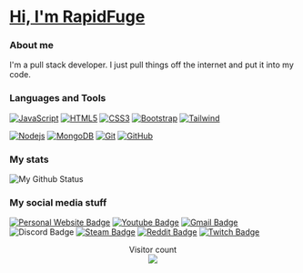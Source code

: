  # <a href="https://github.com/rapidfuge">Hi, I'm RapidFuge</a>
### About me
I'm a pull stack developer. I just pull things off the internet and put it into my code.

### Languages and Tools
[![JavaScript](https://img.shields.io/badge/-JavaScript-black?style=flat&logo=javascript&link=https://github.com/rapidfuge)](https://github.com/rapidfuge) 
[![HTML5](https://img.shields.io/badge/-HTML5-E34F26?style=flat&logo=html5&logoColor=white&link=https://github.com/rapidfuge)](https://github.com/rapidfuge) 
[![CSS3](https://img.shields.io/badge/-CSS3-1572B6?style=flat&logo=css3&link=https://github.com/rapidfuge)](https://github.com/rapidfuge) 
[![Bootstrap](https://img.shields.io/badge/-Bootstrap-563D7C?style=flat&logo=bootstrap&link=https://github.com/rapidfuge)](https://github.com/rapidfuge) 
[![Tailwind](https://img.shields.io/badge/-Tailwind-14b8a6?style=flat&logo=tailwindcss&link=https://github.com/rapidfuge)](https://github.com/rapidfuge)

[![Nodejs](https://img.shields.io/badge/-Nodejs-black?style=flat&logo=Node.js&link=https://github.com/rapidfuge)](https://github.com/rapidfuge) 
[![MongoDB](https://img.shields.io/badge/-MongoDB-black?style=flat&logo=mongodb&link=https://github.com/rapidfuge)](https://github.com/rapidfuge)
[![Git](https://img.shields.io/badge/-Git-black?style=flat&logo=git&link=https://github.com/rapidfuge)](https://github.com/rapidfuge) 
[![GitHub](https://img.shields.io/badge/-GitHub-181717?style=flat&logo=github&link=https://github.com/rapidfuge)](https://github.com/rapidfuge)

### My stats
![My Github Status](https://github-readme-stats.vercel.app/api?username=RapidFuge&show_icons=true&hide_border=true&theme=github_dark)

### My social media stuff
[![Personal Website Badge](https://img.shields.io/website-up-down-green-red/http/rapid.wtf)](http://rapid.wtf)
[![Youtube Badge](https://img.shields.io/badge/YouTube-FF0000?logo=youtube&logoColor=white&link=https://www.youtube.com/channel/UCWHJwd5exNTLuZxoOxN2Jig)](https://www.youtube.com/channel/UCWHJwd5exNTLuZxoOxN2Jig)
[![Gmail Badge](https://img.shields.io/badge/-rapidfugegt1@gmail.com-c14438?style=flat-square&logo=Gmail&logoColor=white&link=mailto:rapidfugegt1@gmail.com)](mailto:rapidfugegt1@gmail.com)
![Discord Badge](https://img.shields.io/badge/Discord-7289DA?logo=discord&logoColor=white)
[![Steam Badge]( 	https://img.shields.io/badge/Steam-000000?logo=steam&logoColor=white&link=https://steamcommunity.com/id/rapidfuge/)](https://steamcommunity.com/id/rapidfuge/)
[![Reddit Badge](https://aleen42.github.io/badges/src/reddit.svg)](https://www.reddit.com/user/RapidFuge)
[![Twitch Badge](https://img.shields.io/badge/Twitch-9146FF?logo=twitch&logoColor=white)](https://www.twitch.tv/rapidfuge)

<p align="center"> 
  Visitor count<br>
  <img src="https://profile-counter.glitch.me/rapidfuge/count.svg" />
</p>

